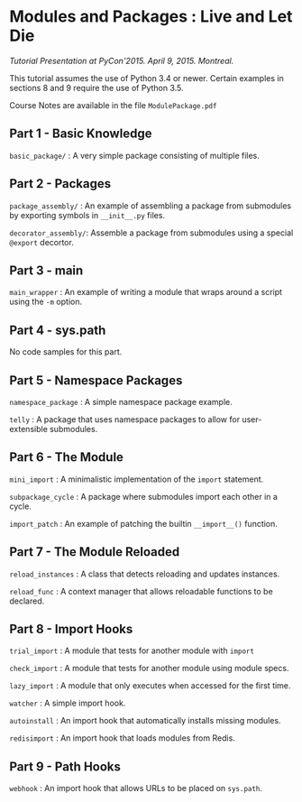 # Modules and Packages : Live and Let Die

*Tutorial Presentation at PyCon'2015.  April 9, 2015.  Montreal.*

This tutorial assumes the use of Python 3.4 or newer.  Certain examples
in sections 8 and 9 require the use of Python 3.5. 

Course Notes are available in the file `ModulePackage.pdf`

## Part 1 - Basic Knowledge

`basic_package/` : A very simple package consisting of multiple files.

## Part 2 - Packages

`package_assembly/` : An example of assembling a package from submodules
by exporting symbols in `__init__.py` files.

`decorator_assembly/`: Assemble a package from submodules using a special
`@export` decortor.

## Part 3 - __main__

`main_wrapper` : An example of writing a module that wraps around a script 
using the `-m` option.

## Part 4 - sys.path

No code samples for this part.

## Part 5 - Namespace Packages

`namespace_package` : A simple namespace package example.

`telly` : A package that uses namespace packages to allow for user-extensible submodules.

## Part 6 - The Module

`mini_import` : A minimalistic implementation of the `import` statement.

`subpackage_cycle` : A package where submodules import each other in a cycle.

`import_patch` : An example of patching the builtin `__import__()` function.

## Part 7 - The Module Reloaded

`reload_instances` : A class that detects reloading and updates instances.

`reload_func` : A context manager that allows reloadable functions to be declared.

## Part 8 - Import Hooks

`trial_import` : A module that tests for another module with `import`

`check_import` : A module that tests for another module using module specs.

`lazy_import` : A module that only executes when accessed for the first time.

`watcher` : A simple import hook.

`autoinstall` : An import hook that automatically installs missing modules.

`redisimport` : An import hook that loads modules from Redis.

## Part 9 - Path Hooks

`webhook` : An import hook that allows URLs to be placed on `sys.path`.

